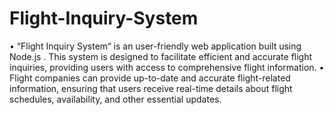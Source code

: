 # Flight-Inquiry-System
• “Flight Inquiry System“ is an user-friendly web application built using Node.js . This system is designed to facilitate efficient and accurate flight inquiries, providing users with access to comprehensive flight information. • Flight companies can provide up-to-date and accurate flight-related information, ensuring that users receive real-time details about flight schedules, availability, and other essential updates.
